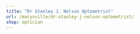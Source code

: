 ```yaml
---
title: "Dr Stanley J. Nelson Optometrist"
url: /marysville/dr-stanley-j-nelson-optometrist/
shop: optician
---
```

